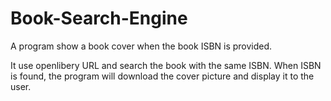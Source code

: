 # Book-Search-Engine
A program show a book cover when the book ISBN is provided.

It use openlibery URL and search the book with the same ISBN. When ISBN is found, the program will download the cover picture and display it to the user.
